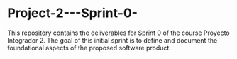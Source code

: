 # Project-2---Sprint-0-
This repository contains the deliverables for Sprint 0 of the course Proyecto Integrador 2. The goal of this initial sprint is to define and document the foundational aspects of the proposed software product.
